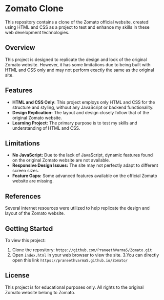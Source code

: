 # Zomato Clone

This repository contains a clone of the Zomato official website, created using HTML and CSS as a project to test and enhance my skills in these web development technologies.

## Overview

This project is designed to replicate the design and look of the original Zomato website. However, it has some limitations due to being built with HTML and CSS only and may not perform exactly the same as the original site.

## Features

- **HTML and CSS Only:** This project employs only HTML and CSS for the structure and styling, without any JavaScript or backend functionality.
- **Design Replication:** The layout and design closely follow that of the original Zomato website.
- **Learning Project:** The primary purpose is to test my skills and understanding of HTML and CSS.

## Limitations

- **No JavaScript:** Due to the lack of JavaScript, dynamic features found on the original Zomato website are not available.
- **Responsive Design Issues:** The site may not perfectly adapt to different screen sizes.
- **Feature Gaps:** Some advanced features available on the official Zomato website are missing.

## References

Several internet resources were utilized to help replicate the design and layout of the Zomato website.

## Getting Started

To view this project:

1. Clone the repository: `https://github.com/PraneethVarma5/Zomato.git`
2. Open `index.html` in your web browser to view the site.
3.You can directly open this link  `https://praneethvarma5.github.io/Zomato/`
## License

This project is for educational purposes only. All rights to the original Zomato website belong to Zomato.
